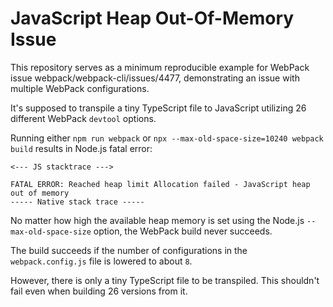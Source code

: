 # JavaScript Heap Out-Of-Memory Issue

This repository serves as a minimum reproducible example for WebPack issue webpack/webpack-cli/issues/4477, demonstrating an issue with multiple WebPack configurations.

It's supposed to transpile a tiny TypeScript file to JavaScript utilizing 26 different WebPack `devtool` options.

Running either `npm run webpack` or `npx --max-old-space-size=10240 webpack build` results in Node.js fatal error:

```
<--- JS stacktrace --->

FATAL ERROR: Reached heap limit Allocation failed - JavaScript heap out of memory
----- Native stack trace -----
```

No matter how high the available heap memory is set using the Node.js `--max-old-space-size` option, the WebPack build never succeeds.

The build succeeds if the number of configurations in the `webpack.config.js` file is lowered to about `8`.

However, there is only a tiny TypeScript file to be transpiled. This shouldn't fail even when building 26 versions from it.
